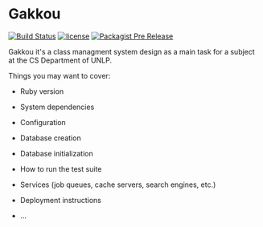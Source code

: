 # Gakkou

[![Build Status](https://travis-ci.org/matias-pierobon/gakkou.svg?branch=development)](https://travis-ci.org/matias-pierobon/gakkou)
[![license](https://img.shields.io/github/license/matias-pierobon/gakkou.svg)](https://github.com/matias-pierobon/gakkou/blob/master/LICENSE)
[![Packagist Pre Release](https://img.shields.io/packagist/vpre/matias-pierobon/gakkou.svg)]()

Gakkou it's a class managment system design as a main task for a subject at the CS Department of UNLP.

Things you may want to cover:

* Ruby version

* System dependencies

* Configuration

* Database creation

* Database initialization

* How to run the test suite

* Services (job queues, cache servers, search engines, etc.)

* Deployment instructions

* ...
